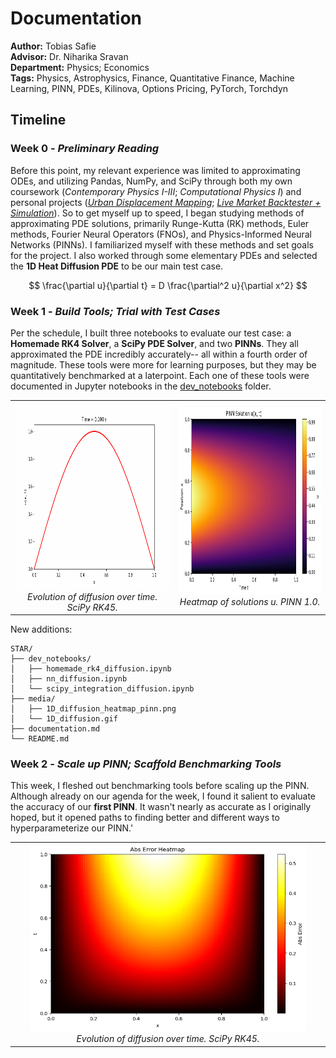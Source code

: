 # **Documentation**

**Author:** Tobias Safie<br>
**Advisor:** Dr. Niharika Sravan<br>
**Department:** Physics; Economics<br>
**Tags:**  Physics, Astrophysics, Finance, Quantitative Finance, Machine Learning, PINN, PDEs, Kilinova, Options Pricing, PyTorch, Torchdyn


## **Timeline**
### **Week 0** - _Preliminary Reading_
Before this point, my relevant experience was limited to approximating ODEs, and utilizing Pandas, NumPy, and SciPy through both my own coursework (_Contemporary Physics I-III_; _Computational Physics I_) and personal projects ([_Urban Displacement Mapping_](https://github.com/tobiassafie/reverse-redlining); [_Live Market Backtester + Simulation_](https://github.com/tobiassafie/quant-backtester)). So to get myself up to speed, I began studying methods of approximating PDE solutions, primarily Runge-Kutta (RK) methods, Euler methods, Fourier Neural Operators (FNOs), and Physics-Informed Neural Networks (PINNs). I familiarized myself with these methods and set goals for the project. I also worked through some elementary PDEs and selected the **1D Heat Diffusion PDE** to be our main test case.

$$ \frac{\partial u}{\partial t} = D \frac{\partial^2 u}{\partial x^2} $$
    
### **Week 1** - _Build Tools; Trial with Test Cases_
Per the schedule, I built three notebooks to evaluate our test case: a **Homemade RK4 Solver**, a **SciPy PDE Solver**, and two **PINNs**. They all approximated the PDE incredibly accurately-- all within a fourth order of magnitude. These tools were more for learning purposes, but they may be quantitatively benchmarked at a laterpoint. Each one of these tools were documented in Jupyter notebooks in the [dev_notebooks](./dev_notebooks/) folder.
<table>
  <tr>
    <td align="center">
      <img src="./media/1D_diffusion.gif" alt="Simple Heat Evolution Over Time" height="300"><br>
      <em>Evolution of diffusion over time. SciPy RK45.</em>
    </td>
    <td align="center">
      <img src="./media/1D_diffusion_heatmap_pinn.png" alt="Heatmap Over Time" height="300"><br>
      <em>Heatmap of solutions u. PINN 1.0.</em>
    </td>
  </tr>
</table>

New additions:

```
STAR/
├── dev_notebooks/
│   ├── homemade_rk4_diffusion.ipynb
│   ├── nn_diffusion.ipynb
│   └── scipy_integration_diffusion.ipynb
├── media/
│   ├── 1D_diffusion_heatmap_pinn.png
│   └── 1D_diffusion.gif
├── documentation.md
└── README.md
```



### **Week 2** - _Scale up PINN; Scaffold Benchmarking Tools_
This week, I fleshed out benchmarking tools before scaling up the PINN. Although already on our agenda for the week, I found it salient to evaluate the accuracy of our **first PINN**. It wasn't nearly as accurate as I originally hoped, but it opened paths to finding better and different ways to hyperparameterize our PINN.'
<table>
    <tr>
        <td align="center">
            <img src="./media/1D_diffusion_abserr_heatmap_01.png" alt="Heatmap of absolute error for PINN 1.0" height="300">
            <em>Evolution of diffusion over time. SciPy RK45.</em>
        </td>
    </tr>
</table>
